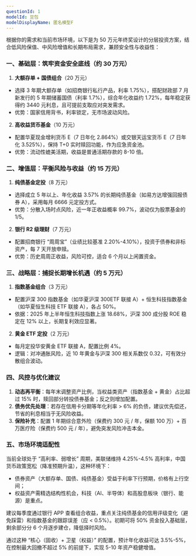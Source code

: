 ```yaml
---
questionId: 1
modelId: 豆包
modelDisplayName: 匿名模型F
---
```

根据你的需求和当前市场环境，以下是为 50 万元年终奖设计的分层投资方案，结合低风险保值、中风险增值和长期布局需求，兼顾安全性与收益性：

### 一、基础层：筑牢资金安全底线（约 30 万元）

1. **大额存单 + 国债组合**（20 万元）

  

- 选择 3 年期大额存单（如招商银行私行产品，利率 1.75%），搭配财政部 7 月新发行的 5 年期储蓄国债（利率 1.7%），综合年化收益约 1.72%，每年稳定获得约 3440 元利息，且可提前支取应对突发需求。
- 优势：国家信用背书，利率锁定，无市场波动风险。

  

2. **高收益货币基金**（10 万元）

  

- 配置华夏现金增利货币 E（7 日年化 2.864%）或交银天运宝货币 E（7 日年化 3.525%），保持 T+0 实时赎回功能，作为应急资金池。
- 优势：流动性媲美活期，收益是普通活期存款的 8-10 倍。

### 二、增值层：平衡风险与收益（约 15 万元）

1. **纯债基金定投**（8 万元）

  

- 选择成立 5 年以上、年化收益 3.57% 的长期纯债基金（如易方达增强回报债券 A），采用每月 6666 元定投方式。
- 优势：分散入场时点风险，近一年正收益概率 99.7%，波动仅为股票基金的 1/5。

  

2. **银行 R2 级理财**（7 万元）

  

- 配置招商银行 “周周宝”（业绩比较基准 2.20%-4.10%），投资于债券和非标资产，每 7 天开放申赎。
- 优势：历史周周正收益，风险可控，适合 6 个月以上闲置资金。

### 三、战略层：捕捉长期增长机遇（约 5 万元）

1. **指数基金组合**（3 万元）

  

- 配置沪深 300 指数基金（如华夏沪深 300ETF 联接 A）+ 恒生科技指数基金（如华夏恒生科技 ETF 联接 A），各占 50%。
- 依据：2025 年上半年恒生科技指数上涨 18.68%，沪深 300 成分股 ROE 稳定在 12% 以上，长期复利效应显著。

  

2. **黄金 ETF 定投**（2 万元）

  

- 每月定投华安黄金 ETF 联接 A，配置比例 4%。
- 逻辑：对冲通胀风险，近 10 年黄金与沪深 300 相关系数仅 0.32，可有效分散组合波动。

### 四、风控与优化建议

1. **动态再平衡**：每年末调整资产比例，当权益类资产（指数基金 + 黄金）占比超过 15% 时，赎回部分转投债券基金；反之则增加配置。
2. **债务优先处理**：若存在信用卡分期等年化利率 > 6% 的负债，建议优先偿还，节省的利息相当于无风险收益。
3. **保险补充**：配置 1 年期综合意外险（保费约 300 元 / 年，保额 100 万）+ 百万医疗险（保费约 500 元 / 年），避免突发风险冲击本金。

### 五、市场环境适配性

当前全球处于 “高利率、弱增长” 周期，美联储维持 4.25%-4.5% 高利率，中国货币政策宽松（降准预期升温），这种环境下：

  

- 债券资产（大额存单、国债、纯债基金）受益于利率下行预期，价格有上行空间；
- 权益资产需精选结构性机会，科技（AI、半导体）和高股息板块（银行、能源）是重点。

  

建议每季度通过银行 APP 查看组合收益，重点关注纯债基金的信用评级变化（避免踩雷）和指数基金的跟踪误差（应 < 0.5%）。初期可将 50% 资金投入基础层，剩余部分分 6 个月逐步建仓，降低择时风险。

  

通过这种 “核心（固收）+ 卫星（权益）” 的配置，预计年化收益可达 3.5%-5%，在控制最大回撤不超过 5% 的前提下，实现 5-10 年资产稳健增值。